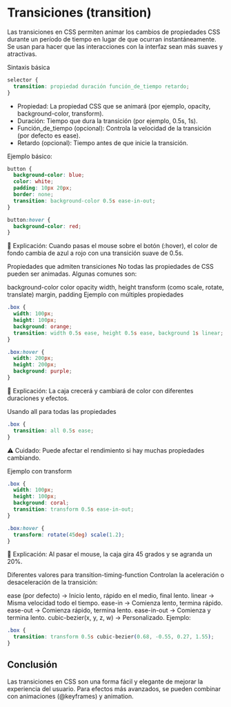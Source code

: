 # Transiciones (transition)


Las transiciones en CSS permiten animar los cambios de propiedades CSS durante un período de tiempo en lugar de que ocurran instantáneamente. Se usan para hacer que las interacciones con la interfaz sean más suaves y atractivas.

Sintaxis básica
```css
selector {
  transition: propiedad duración función_de_tiempo retardo;
}
```
- Propiedad: La propiedad CSS que se animará (por ejemplo, opacity, background-color, transform).
- Duración: Tiempo que dura la transición (por ejemplo, 0.5s, 1s).
- Función_de_tiempo (opcional): Controla la velocidad de la transición (por defecto es ease).
- Retardo (opcional): Tiempo antes de que inicie la transición.

Ejemplo básico:

```css
button {
  background-color: blue;
  color: white;
  padding: 10px 20px;
  border: none;
  transition: background-color 0.5s ease-in-out;
}

button:hover {
  background-color: red;
}
```

📌 Explicación: Cuando pasas el mouse sobre el botón (:hover), el color de fondo cambia de azul a rojo con una transición suave de 0.5s.

Propiedades que admiten transiciones
No todas las propiedades de CSS pueden ser animadas. Algunas comunes son:

background-color
color
opacity
width, height
transform (como scale, rotate, translate)
margin, padding
Ejemplo con múltiples propiedades

```css
.box {
  width: 100px;
  height: 100px;
  background: orange;
  transition: width 0.5s ease, height 0.5s ease, background 1s linear;
}

.box:hover {
  width: 200px;
  height: 200px;
  background: purple;
}
```
📌 Explicación: La caja crecerá y cambiará de color con diferentes duraciones y efectos.

Usando all para todas las propiedades
```css
.box {
  transition: all 0.5s ease;
}
````
⚠️ Cuidado: Puede afectar el rendimiento si hay muchas propiedades cambiando.

Ejemplo con transform

```css
.box {
  width: 100px;
  height: 100px;
  background: coral;
  transition: transform 0.5s ease-in-out;
}

.box:hover {
  transform: rotate(45deg) scale(1.2);
}
```
📌 Explicación: Al pasar el mouse, la caja gira 45 grados y se agranda un 20%.

Diferentes valores para transition-timing-function
Controlan la aceleración o desaceleración de la transición:

ease (por defecto) → Inicio lento, rápido en el medio, final lento.
linear → Misma velocidad todo el tiempo.
ease-in → Comienza lento, termina rápido.
ease-out → Comienza rápido, termina lento.
ease-in-out → Comienza y termina lento.
cubic-bezier(x, y, z, w) → Personalizado.
Ejemplo:

```css
.box {
  transition: transform 0.5s cubic-bezier(0.68, -0.55, 0.27, 1.55);
}
```

## Conclusión
Las transiciones en CSS son una forma fácil y elegante de mejorar la experiencia del usuario. Para efectos más avanzados, se pueden combinar con animaciones (@keyframes) y animation.